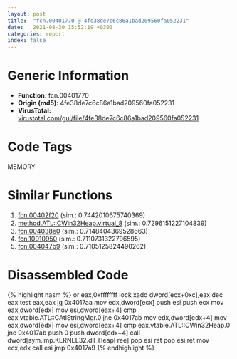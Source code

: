 ```yaml
---
layout: post
title:  "fcn.00401770 @ 4fe38de7c6c86a1bad209560fa052231"
date:   2021-08-30 15:52:19 +0300
categories: report
index: false
---
```


# Generic Information
- **Function:** fcn.00401770
- **Origin (md5):** 4fe38de7c6c86a1bad209560fa052231
- **VirusTotal:** [virustotal.com/gui/file/4fe38de7c6c86a1bad209560fa052231][virustotal_ref]

# Code Tags
<span class="tag" id="MEMORY">MEMORY</span>


# Similar Functions

1. [fcn.00402f20][similar_1_ref] (sim.: 0.7442010675740369)
2. [method.ATL꞉꞉CWin32Heap.virtual\_8][similar_2_ref] (sim.: 0.7296151227104839)
3. [fcn.004038e0][similar_3_ref] (sim.: 0.7148404369528663)
4. [fcn.10010950][similar_4_ref] (sim.: 0.7110731322796595)
5. [fcn.004047b9][similar_5_ref] (sim.: 0.7105125824490262)


# Disassembled Code

{% highlight nasm %}
or eax,0xffffffff
lock xadd dword[ecx+0xc],eax
dec eax
test eax,eax
jg 0x4017aa
mov edx,dword[ecx]
push esi
push ecx
mov eax,dword[edx]
mov esi,dword[eax+4]
cmp eax,vtable.ATL::CAtlStringMgr.0
jne 0x4017ab
mov edx,dword[edx+4]
mov eax,dword[edx]
mov esi,dword[eax+4]
cmp eax,vtable.ATL::CWin32Heap.0
jne 0x4017ab
push 0
push dword[edx+4]
call dword[sym.imp.KERNEL32.dll_HeapFree]
pop esi
ret 
pop esi
ret 
mov ecx,edx
call esi
jmp 0x4017a9
{% endhighlight %}


[similar_1_ref]: /report/fcn.00402f20@4fe38de7c6c86a1bad209560fa052231
[similar_2_ref]: /report/method.ATL꞉꞉CWin32Heap.virtual_8@4fe38de7c6c86a1bad209560fa052231
[similar_3_ref]: /report/fcn.004038e0@4fe38de7c6c86a1bad209560fa052231
[similar_4_ref]: /report/fcn.10010950@9058155dd9c058150440a66ebc2b54ac
[similar_5_ref]: /report/fcn.004047b9@617bd594ba13d0dcc08a315774c342d4
[virustotal_ref]: https://www.virustotal.com/gui/file/4fe38de7c6c86a1bad209560fa052231